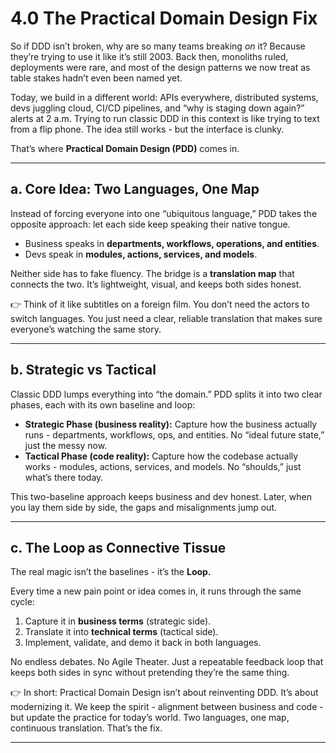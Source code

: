 # 4.0 The Practical Domain Design Fix

So if DDD isn’t broken, why are so many teams breaking *on* it? Because they’re trying to use it like it’s still 2003. Back then, monoliths ruled, deployments were rare, and most of the design patterns we now treat as table stakes hadn’t even been named yet.

Today, we build in a different world: APIs everywhere, distributed systems, devs juggling cloud, CI/CD pipelines, and “why is staging down again?” alerts at 2 a.m. Trying to run classic DDD in this context is like trying to text from a flip phone. The idea still works - but the interface is clunky.

That’s where **Practical Domain Design (PDD)** comes in.


---

## a. Core Idea: Two Languages, One Map

Instead of forcing everyone into one “ubiquitous language,” PDD takes the opposite approach: let each side keep speaking their native tongue.

- Business speaks in **departments, workflows, operations, and entities**.
- Devs speak in **modules, actions, services, and models**.

Neither side has to fake fluency. The bridge is a **translation map** that connects the two. It’s lightweight, visual, and keeps both sides honest.

👉 Think of it like subtitles on a foreign film. You don’t need the actors to switch languages. You just need a clear, reliable translation that makes sure everyone’s watching the same story.


---

## b. Strategic vs Tactical

Classic DDD lumps everything into “the domain.” PDD splits it into two clear phases, each with its own baseline and loop:

- **Strategic Phase (business reality):** Capture how the business actually runs - departments, workflows, ops, and entities. No “ideal future state,” just the messy now.
- **Tactical Phase (code reality):** Capture how the codebase actually works - modules, actions, services, and models. No “shoulds,” just what’s there today.

This two-baseline approach keeps business and dev honest. Later, when you lay them side by side, the gaps and misalignments jump out.


---

## c. The Loop as Connective Tissue

The real magic isn’t the baselines - it’s the **Loop.**

Every time a new pain point or idea comes in, it runs through the same cycle:

1. Capture it in **business terms** (strategic side).
2. Translate it into **technical terms** (tactical side).
3. Implement, validate, and demo it back in both languages.

No endless debates. No Agile Theater. Just a repeatable feedback loop that keeps both sides in sync without pretending they’re the same thing.

👉 In short: Practical Domain Design isn’t about reinventing DDD. It’s about modernizing it. We keep the spirit - alignment between business and code - but update the practice for today’s world. Two languages, one map, continuous translation. That’s the fix.


---
